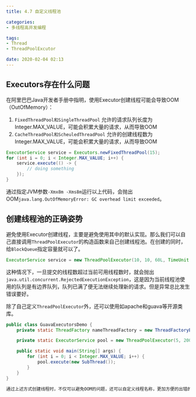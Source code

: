 ```yaml
---
title: 4.7 自定义线程池

categories:
- 多线程高并发编程

tags:
- Thread
- ThreadPoolExcutor

date: 2020-02-04 02:13
---
```


## Executors存在什么问题
在阿里巴巴Java开发者手册中指明，使用Executor创建线程可能会导致OOM（OutOfMemory）：
1. `FixedThreadPool和SingleThreadPool`
    允许的请求队列长度为Integer.MAX_VALUE，可能会积累大量的请求，从而导致OOM
1. `CacheThreadPool和ScheuledThreadPool`
    允许的创建线程数为Integer.MAX_VALUE，可能会积累大量的请求，从而导致OOM

```java
ExecutorService service = Executors.newFixedThreadPool(15);
for (int i = 0; i < Integer.MAX_VALUE; i++) {
    service.execute(() -> {
        // doing something
    });
}

```

通过指定JVM参数`-Xmx8m -Xms8m`运行以上代码，会抛出OOM`java.lang.OutOfMemoryError: GC overhead limit exceeded`。

## 创建线程池的正确姿势
避免使用Executor创建线程，主要是避免使用其中的默认实现。那么我们可以自己直接调用`ThreadPoolExecutor`的构造函数来自己创建线程池。在创建的同时，给`BlockQueue`指定容量就可以了。

```java
ExecutorService service = new ThreadPoolExecutor(10, 10, 60L, TimeUnit.SECONDS, new ArrayBlockingQueue(10));
```

这种情况下，一旦提交的线程数超过当前可用线程数时，就会抛出`java.util.concurrent.RejectedExecutionException`，这是因为当前线程池使用的队列是有边界队列，队列已满了便无法继续处理新的请求。但是异常总比发生错误要好。

除了自己定义`ThreadPoolExecutor`外，还可以使用如apache和guava等开源类库。

```java
public class GuavaExecutorsDemo {
    private static ThreadFactory nameThreadFactory = new ThreadFactoryBuilder().setNameformat("demo-pool-%d").build();

    private static ExecutorService pool = new ThreadPoolExecutor(5, 200, 0L, TimeUnit.MILLISECONDS, new LinkedBlockingQueue<Runnable>(1024), nameThreadFactory, new ThreadPoolExecutor.AbortPolicy());

    public static void main(String[] args) {
        for (int i = 0; i < Integer.MAX_VALUE; i++) {
            pool.execute(new SubThread());
        }
    }
}

通过上述方式创建线程时，不仅可以避免OOM的问题，还可以自定义线程名称，更加方便的出错的时候溯源。
```